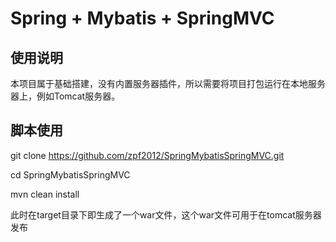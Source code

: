 # Spring + Mybatis + SpringMVC

## 使用说明

本项目属于基础搭建，没有内置服务器插件，所以需要将项目打包运行在本地服务器上，例如Tomcat服务器。

## 脚本使用

git clone https://github.com/zpf2012/SpringMybatisSpringMVC.git

cd SpringMybatisSpringMVC

mvn clean install

此时在target目录下即生成了一个war文件，这个war文件可用于在tomcat服务器发布




